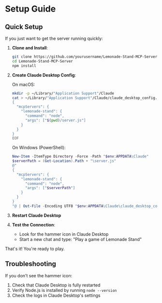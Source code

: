 # Setup Guide

## Quick Setup

If you just want to get the server running quickly:

1. **Clone and Install**:
   ```bash
   git clone https://github.com/yourusername/Lemonade-Stand-MCP-Server.git
   cd Lemonade-Stand-MCP-Server
   npm install
   ```

2. **Create Claude Desktop Config**:
   
   On macOS:
   ```bash
   mkdir -p ~/Library/"Application Support"/Claude
   cat > ~/Library/"Application Support"/Claude/claude_desktop_config.json << EOF
   {
     "mcpServers": {
       "lemonade-stand": {
         "command": "node",
         "args": ["$(pwd)/server.js"]
       }
     }
   }
   EOF
   ```

   On Windows (PowerShell):
   ```powershell
   New-Item -ItemType Directory -Force -Path "$env:APPDATA\Claude"
   $serverPath = (Get-Location).Path + "\server.js"
   @"
   {
     "mcpServers": {
       "lemonade-stand": {
         "command": "node",
         "args": ["$serverPath"]
       }
     }
   }
   "@ | Out-File -Encoding UTF8 "$env:APPDATA\Claude\claude_desktop_config.json"
   ```

3. **Restart Claude Desktop**

4. **Test the Connection**:
   - Look for the hammer icon in Claude Desktop
   - Start a new chat and type: "Play a game of Lemonade Stand"

That's it! You're ready to play.

## Troubleshooting

If you don't see the hammer icon:
1. Check that Claude Desktop is fully restarted
2. Verify Node.js is installed by running `node --version`
3. Check the logs in Claude Desktop's settings
